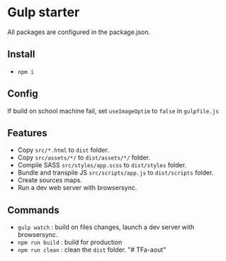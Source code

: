 # Gulp starter

All packages are configured in the package.json.

## Install

- `npm i`

## Config

If build on school machine fail, set `useImageOptim` to `false` in `gulpfile.js`

## Features

- Copy `src/*.html` to `dist` folder.
- Copy `src/assets/*/` to `dist/assets/*/` folder.
- Compile SASS `src/styles/app.scss` to `dist/styles` folder.
- Bundle and transpile JS `src/scripts/app.js` to `dist/scripts` folder.
- Create sources maps.
- Run a dev web server with browsersync.

## Commands

- `gulp watch` : build on files changes, launch a dev server with browsersync.
- `npm run build` : build for production
- `npm run clean` : clean the `dist` folder.
"# TFa-aout" 
